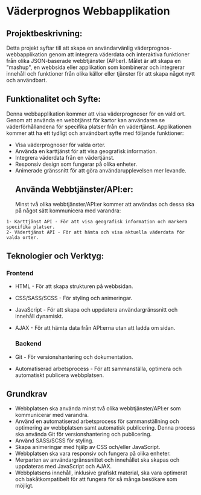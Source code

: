 # Väderprognos Webbapplikation
## Projektbeskrivning:
Detta projekt syftar till att skapa en användarvänlig väderprognos-webbapplikation genom att integrera väderdata och interaktiva funktioner från olika JSON-baserade webbtjänster (API:er).
Målet är att skapa en "mashup", en webbsida eller applikation som kombinerar och integrerar innehåll och funktioner från olika källor eller tjänster för att skapa något nytt och användbart.
## Funktionalitet och Syfte:
Denna webbapplikation kommer att visa väderprognoser för en vald ort. Genom att använda en webbtjänst för kartor kan användaren se väderförhållandena för specifika platser från en vädertjänst. Applikationen kommer att ha ett tydligt och användbart syfte med följande funktioner:

   * Visa väderprognoser för valda orter.
   * Använda en karttjänst för att visa geografisk information.
   * Integrera väderdata från en vädertjänst.
   * Responsiv design som fungerar på olika enheter.
   * Animerade gränssnitt för att göra användarupplevelsen mer levande.
     ## Använda Webbtjänster/API:er:
     Minst två olika webbtjänster/API:er kommer att användas och dessa ska på något sätt kommunicera med varandra:

    1- Karttjänst API - För att visa geografisk information och markera specifika platser.
    2- Vädertjänst API - För att hämta och visa aktuella väderdata för valda orter.


  ## Teknologier och Verktyg:
  ### Frontend

   * HTML - För att skapa strukturen på webbsidan.
   * CSS/SASS/SCSS - För styling och animeringar.
   * JavaScript - För att skapa och uppdatera användargränssnitt och innehåll dynamiskt.
   * AJAX - För att hämta data från API:erna utan att ladda om sidan.

     ### Backend

  * Git - För versionshantering och dokumentation.
  * Automatiserad arbetsprocess - För att sammanställa, optimera och automatiskt publicera webbplatsen.

## Grundkrav

   * Webbplatsen ska använda minst två olika webbtjänster/API:er som kommunicerar med varandra.
   * Använd en automatiserad arbetsprocess för sammanställning och optimering av webbplatsen samt automatisk publicering. Denna process ska använda Git för versionshantering och publicering.
   * Använd SASS/SCSS för styling.
   * Skapa animeringar med hjälp av CSS och/eller JavaScript.
   * Webbplatsen ska vara responsiv och fungera på olika enheter.
   * Merparten av användargränssnittet och innehållet ska skapas och uppdateras med JavaScript och AJAX.
   * Webbplatsens innehåll, inklusive grafiskt material, ska vara optimerat och bakåtkompatibelt för att fungera för så många besökare som möjligt.

     

